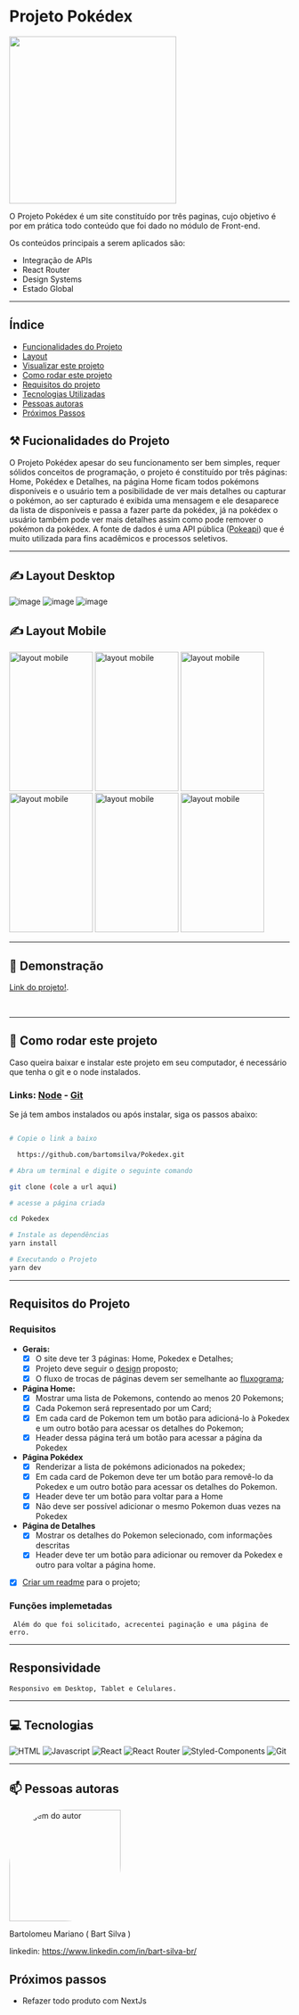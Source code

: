 <span id="home"></span>
# Projeto Pokédex

<img style='width: 300px' src='./public/image/projeto/Pokemon-1.webp'/>

<p>O Projeto Pokédex é um site constituído por três paginas, cujo objetivo é por em prática todo conteúdo que foi dado no módulo de Front-end.</p>

Os conteúdos principais a serem aplicados são:

- Integração de APIs
- React Router
- Design Systems
- Estado Global

<hr/>

## Índice

- <a href="#funcionalidades">Funcionalidades do Projeto</a>
- <a href="#layout">Layout</a>
- <a href="#link">Visualizar este projeto</a>
- <a href="#comorodar">Como rodar este projeto</a>
- <a href="#requisitos">Requisitos do projeto</a>
- <a href="#tecnologias">Tecnologias Utilizadas</a>
- <a href="#author">Pessoas autoras</a>
- <a href="#next">Próximos Passos</a>

<span id='funcionalidades'></span>
## ⚒ Fucionalidades do Projeto

O Projeto Pokédex apesar do seu funcionamento ser bem simples, requer sólidos conceitos de programação, o projeto é constituído por três páginas: Home, Pokédex e Detalhes, na página Home ficam todos pokémons disponíveis e o usuário tem a posibilidade de ver mais detalhes ou capturar o pokémon, ao ser capturado é exibida uma mensagem e ele desaparece da lista de disponíveis e passa a fazer parte da pokédex, já na pokédex o usuário também pode ver mais detalhes assim como pode remover o pokémon da pokédex. A fonte de dados é uma API pública (<a href='https://pokeapi.co/'>Pokeapi</a>) que é muito utilizada para fins acadêmicos e processos seletivos.

<hr/>

<span id="layout"></span>

## ✍ Layout Desktop

![image](public/image/projeto/desktop1.png)
![image](public/image/projeto/desktop2.png)
![image](public/image/projeto/desktop3.png)

## ✍ Layout Mobile

<img style='height: 250px; width:150px' src='./public/image/projeto/mobile1.jpg' alt='layout mobile'/>
<img style='height: 250px; width:150px' src='./public/image/projeto/mobile2.jpg' alt='layout mobile' />
<img style='height: 250px; width:150px' src='./public/image/projeto/mobile3.jpg' alt='layout mobile' />
<img style='height: 250px; width:150px' src='./public/image/projeto/mobile4.jpg' alt='layout mobile' />
<img style='height: 250px; width:150px' src='./public/image/projeto/mobile5.jpg' alt='layout mobile' />
<img style='height: 250px; width:150px' src='./public/image/projeto/mobile6.jpg' alt='layout mobile' />
<hr/>

<span id="link"></span>  
## 🔗 Demonstração<br/>
[Link do projeto!](http://bart-silva-pokedex.surge.sh/).

<br/>
<span id='comorodar'></span>
 
<hr/>

## 📄 Como rodar este projeto

<p>Caso queira baixar e instalar este projeto em seu computador, é necessário que tenha o git e o node instalados.</p>

### Links:  <a href="https://nodejs.org/en">Node</a> - <a href="https://git-scm.com/">Git</a>

<p>Se já tem ambos instalados ou após instalar, siga os passos abaixo:</p>

```bash

# Copie o link a baixo

  https://github.com/bartomsilva/Pokedex.git

# Abra um terminal e digite o seguinte comando

git clone (cole a url aqui)

# acesse a página criada 

cd Pokedex

# Instale as dependências
yarn install

# Executando o Projeto
yarn dev

```

<hr/>

<span id='requisitos'></span>

## Requisitos do Projeto 

### **Requisitos**
- **Gerais:**
	- [x] O site deve ter 3 páginas: Home, Pokedex e Detalhes;
	- [x] Projeto deve seguir o [design](https://www.figma.com/file/KseyA2Ofghiek2Cy3ZaDre/Poked%C3%A9x?t=AEi3zEmWmarf1FbP-0 "design") proposto;
	- [x] O fluxo de trocas de páginas devem ser semelhante ao [fluxograma](https://www.figma.com/proto/KseyA2Ofghiek2Cy3ZaDre/Poked%C3%A9x?page-id=0%3A1&node-id=2%3A2&viewport=358%2C197%2C0.27&scaling=scale-down&starting-point-node-id=2%3A2 "fluxograma");
- **Página Home:**
	- [x]  Mostrar uma lista de Pokemons, contendo ao menos 20 Pokemons;
	- [x] Cada Pokemon será representado por um Card;
	- [x] Em cada card de Pokemon tem um botão para adicioná-lo à Pokedex e um outro botão para acessar os detalhes do Pokemon;
	- [x] Header dessa página terá um botão para acessar a página da Pokedex
- **Página Pokédex**
	- [x] Renderizar a lista de pokémons adicionados na pokedex;
	- [x] Em cada card de Pokemon deve ter um botão para removê-lo da Pokedex e um outro botão para acessar os detalhes do Pokemon.
	- [x] Header deve ter um botão para voltar para a Home
	- [x] Não deve ser possível adicionar o mesmo Pokemon duas vezes na Pokedex
- **Página de Detalhes**
	- [x] Mostrar os detalhes do Pokemon selecionado, com informações descritas
	- [x] Header deve ter um botão para adicionar ou remover da Pokedex e outro para voltar a página home.
- [x] [Criar um readme](https://www.youtube.com/watch?v=1QKwP0SJK-c "Crie um readme") para o projeto;

### Funções implemetadas
```
 Além do que foi solicitado, acrecentei paginação e uma página de erro.
```
<hr/>

## Responsividade

```
Responsivo em Desktop, Tablet e Celulares.
``` 
<hr/>

<span id="tecnologias"></span>
## 💻 Tecnologias

![HTML](https://user-images.githubusercontent.com/106079184/227619911-eb73aabd-7739-47c0-bbcb-e0920902ead3.png)
![Javascript](https://user-images.githubusercontent.com/106079184/227620446-5307c4f2-0af2-4b7d-8696-a17780a13148.png)
![React](https://user-images.githubusercontent.com/106079184/227620813-6e3311e8-9992-407a-8cae-abf2711f1af8.png)
![React Router](https://user-images.githubusercontent.com/106079184/227621258-7a953c29-092e-43e6-a688-5d08279d7818.png)
![Styled-Components](https://user-images.githubusercontent.com/106079184/227621509-7956f644-df78-41b1-a26d-ec88112b7de1.png)
![Git](https://user-images.githubusercontent.com/106079184/227621865-d6fd9ff4-2e10-4f7f-9759-f31c6434b565.png)

<hr/>
<span id="author"></span>

## 📫 Pessoas autoras

<img style="width: 200px; border-radius: 50% 0 " src="https://avatars.githubusercontent.com/u/106079184?s=400&u=753f5466a77193fe7077e495475b242787de0435&v=4" alt="imagem do autor">
<p>Bartolomeu Mariano ( Bart Silva )</p>

linkedin: https://www.linkedin.com/in/bart-silva-br/

<span id='next'></span>
## Próximos passos
- Refazer todo produto com NextJs
